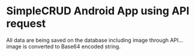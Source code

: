 # SimpleCRUD Android App using API request

 All data are being saved on the database including image through API... image is converted to Base64 encoded string.
